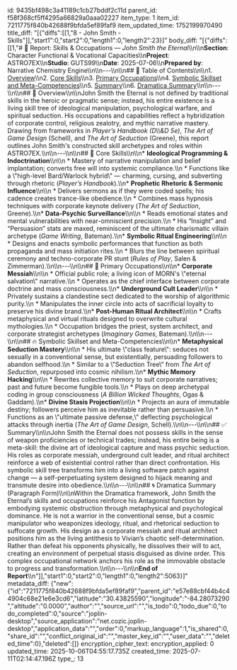 id: 9435bf498c3a41189c1cb27bddf2c11d
parent_id: f58f368cf5ff4295a66829a0aaa02227
item_type: 1
item_id: 7211775f840b42688f9bfda5ef89faf9
item_updated_time: 1752199970490
title_diff: "[{\"diffs\":[[1,\"8 - John Smith - Skills\"]],\"start1\":0,\"start2\":0,\"length1\":0,\"length2\":23}]"
body_diff: "[{\"diffs\":[[1,\"# 📘 Report: Skills & Occupations — *John Smith the Eternal*\\\n\\\n**Section**: Character Functional & Vocational Capacities\\\n**Project**: ASTRO7EX\\\n**Studio**: GUTS99\\\n**Date**: 2025-07-06\\\n**Prepared by**: Narrative Chemistry Engine\\\n\\\n---\\\n\\\n## 📓 Table of Contents\\\n\\\n1. [Overview](#overview)\\\n2. [Core Skills](#core-skills)\\\n3. [Primary Occupations](#primary-occupations)\\\n4. [Symbolic Skillset and Meta-Competencies](#symbolic-skillset-and-meta-competencies)\\\n5. [Summary](#summary)\\\n6. [Dramatica Summary](#dramatica-summary)\\\n\\\n---\\\n\\\n## 🧠 Overview\\\n\\\nJohn Smith the Eternal is not defined by traditional skills in the heroic or pragmatic sense; instead, his entire existence is a living skill tree of ideological manipulation, psychological warfare, and spiritual seduction. His occupations and capabilities reflect a hybridization of corporate control, religious zealotry, and mythic narrative mastery. Drawing from frameworks in *Player’s Handbook (D\\\\&D 5e)*, *The Art of Game Design* (Schell), and *The Art of Seduction* (Greene), this report outlines John Smith's constructed skill archetypes and roles within ASTRO7EX.\\\n\\\n---\\\n\\\n## 🧬 Core Skills\\\n\\\n* **Ideological Programming & Indoctrination**\\\n\\\n  * Mastery of narrative manipulation and belief implantation; converts free will into systemic compliance.\\\n  * Functions like a \\\"high-level Bard/Warlock hybrid\\\" — charming, cursing, and subverting through rhetoric (*Player’s Handbook*).\\\n* **Prophetic Rhetoric & Sermonic Influence**\\\n\\\n  * Delivers sermons as if they were coded spells; his cadence creates trance-like obedience.\\\n  * Combines mass hypnosis techniques with corporate keynote delivery (*The Art of Seduction*, Greene).\\\n* **Data-Psychic Surveillance**\\\n\\\n  * Reads emotional states and mental vulnerabilities with near-omniscient precision.\\\n  * His “Insight” and “Persuasion” stats are maxed, reminiscent of the ultimate charismatic villain archetype (*Game Writing*, Bateman).\\\n* **Symbolic Ritual Engineering**\\\n\\\n  * Designs and enacts symbolic performances that function as both propaganda and mass initiation rites.\\\n  * Blurs the line between spiritual ceremony and techno-corporate PR stunt (*Rules of Play*, Salen & Zimmerman).\\\n\\\n---\\\n\\\n## 💼 Primary Occupations\\\n\\\n* **Corporate Messiah**\\\n\\\n  * Official public role; a living icon of MORN's \\\"eternal salvation\\\" narrative.\\\n  * Operates as the chief interface between corporate doctrine and mass consciousness.\\\n* **Underground Cult Leader**\\\n\\\n  * Privately sustains a clandestine sect dedicated to the worship of algorithmic purity.\\\n  * Manipulates the inner circle into acts of sacrificial loyalty to preserve his divine brand.\\\n* **Post-Human Ritual Architect**\\\n\\\n  * Crafts metaphysical and virtual rituals designed to overwrite cultural mythologies.\\\n  * Occupation bridges the priest, system architect, and corporate strategist archetypes (*Imaginary Games*, Bateman).\\\n\\\n---\\\n\\\n## 🔥 Symbolic Skillset and Meta-Competencies\\\n\\\n* **Metaphysical Seduction Mastery**\\\n\\\n  * His ultimate \\\"class feature\\\": seduces not sexually in a conventional sense, but existentially, persuading followers to abandon selfhood.\\\n  * Similar to a \\\"Seduction Tree\\\" from *The Art of Seduction*, repurposed into cosmic nihilism.\\\n* **Mythic Memory Hacking**\\\n\\\n  * Rewrites collective memory to suit corporate narratives; past and future become fungible tools.\\\n  * Plays on deep archetypal coding in group consciousness (*A Billion Wicked Thoughts*, Ogas & Gaddam).\\\n* **Divine Stasis Projection**\\\n\\\n  * Projects an aura of immutable destiny; followers perceive him as inevitable rather than persuasive.\\\n  * Functions as an \\\"ultimate passive defense,\\\" deflecting psychological attacks through inertia (*The Art of Game Design*, Schell).\\\n\\\n---\\\n\\\n## ✅ Summary\\\n\\\nJohn Smith the Eternal does not possess skills in the sense of weapon proficiencies or technical trades; instead, his entire being is a meta-skill: the divine art of ideological capture and mass psychic seduction. His roles as corporate messiah, underground cult leader, and ritual architect reinforce a web of existential control rather than direct confrontation. His symbolic skill tree transforms him into a living software patch against change — a self-perpetuating system designed to hijack meaning and transmute desire into obedience.\\\n\\\n---\\\n\\\n## 🌀 Dramatica Summary (Paragraph Form)\\\n\\\nWithin the Dramatica framework, John Smith the Eternal’s skills and occupations reinforce his Antagonist function by embodying systemic obstruction through metaphysical and psychological dominance. He is not a warrior in the conventional sense, but a cosmic manipulator who weaponizes ideology, ritual, and rhetorical seduction to suffocate growth. His design as a corporate messiah and ritual architect positions him as the living antithesis to Vivian’s chaotic self-determination. Rather than defeat his opponents physically, he dissolves their will to act, creating an environment of perpetual stasis disguised as divine order. This complex occupational network anchors his role as the immovable obstacle to progress and transformation.\\\n\\\n---\\\n\\\n**End of Report**\\\n\"]],\"start1\":0,\"start2\":0,\"length1\":0,\"length2\":5063}]"
metadata_diff: {"new":{"id":"7211775f840b42688f9bfda5ef89faf9","parent_id":"e57e88cbf44b4c44904c68e21e6e3cd6","latitude":"30.43825590","longitude":"-84.28073290","altitude":"0.0000","author":"","source_url":"","is_todo":0,"todo_due":0,"todo_completed":0,"source":"joplin-desktop","source_application":"net.cozic.joplin-desktop","application_data":"","order":0,"markup_language":1,"is_shared":0,"share_id":"","conflict_original_id":"","master_key_id":"","user_data":"","deleted_time":0},"deleted":[]}
encryption_cipher_text: 
encryption_applied: 0
updated_time: 2025-10-06T04:55:17.735Z
created_time: 2025-07-11T02:14:47.196Z
type_: 13